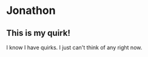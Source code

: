 Jonathon
========

This is my quirk!
-----------------

I know I have quirks.  I just can't think of any right now.